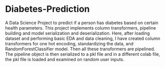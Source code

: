# Diabetes-Prediction
A Data Science Project to predict if a person has diabetes based on certain health parameters. This project implements column transformers, pipeline building and model serialization and deserialization.
Here, after loading dataset and performing basic EDA and data cleaning, I have created column transformers for one hot encoding, standardizing the data, and RandomForestClassifier model. Then all these transformers are pipelined.
The pipeline object is then serialized to a pkl file and in a different colab file, the pkl file is loaded and examined on random user inputs.

